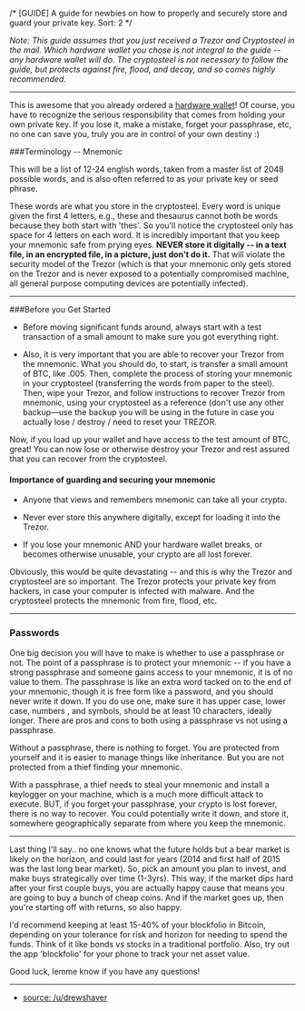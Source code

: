 /*
[GUIDE] A guide for newbies on how to properly and securely store and guard your private key.
Sort: 2
*/

*Note: This guide assumes that you just received a Trezor and Cryptosteel in the mail. Which hardware wallet you chose is not integral to the guide -- any hardware wallet will do. The cryptosteel is not necessary to follow the guide, but protects against fire, flood, and decay, and so comes highly recommended.*

---

This is awesome that you already ordered a [hardware wallet](https://myetherwallet.groovehq.com/knowledge_base/topics/hardware-wallet-recommends)! Of course, you have to recognize the serious responsibility that comes from holding your own private key. If you lose it, make a mistake, forget your passphrase, etc, no one can save you, truly you are in control of your own destiny :)

###Terminology -- Mnemonic

This will be a list of 12-24 english words, taken from a master list of 2048 possible words, and is also often referred to as your private key or seed phrase. 

These words are what you store in the cryptosteel. Every word is unique given the first 4 letters, e.g., these and thesaurus cannot both be words because they both start with 'thes'. So you'll notice the cryptosteel only has space for 4 letters on each word. It is incredibly important that you keep your mnemonic safe from prying eyes. **NEVER store it digitally -- in a text file, in an encrypted file, in a picture, just don't do it.** That will violate the security model of the Trezor (which is that your mnemonic only gets stored on the Trezor and is never exposed to a potentially compromised machine, all general purpose computing devices are potentially infected).

***

###Before you Get Started

- Before moving significant funds around, always start with a test transaction of a small amount to make sure you got everything right. 

- Also, it is very important that you are able to recover your Trezor from the mnemonic. What you should do, to start, is transfer a small amount of BTC, like .005. Then, complete the process of storing your mnemonic in your cryptosteel (transferring the words from paper to the steel). Then, wipe your Trezor, and follow instructions to recover Trezor from mnemonic, using your cryptosteel as a reference (don't use any other backup—use the backup you will be using in the future in case you actually lose / destroy / need to reset your TREZOR.

Now, if you load up your wallet and have access to the test amount of BTC, great! You can now lose or otherwise destroy your Trezor and rest assured that you can recover from the cryptosteel.


#### Importance of guarding and securing your mnemonic

- Anyone that views and remembers mnemonic can take all your crypto. 

- Never ever store this anywhere digitally, except for loading it into the Trezor. 

- If you lose your mnemonic AND your hardware wallet breaks, or becomes otherwise unusable, your crypto are all lost forever. 

Obviously, this would be quite devastating -- and this is why the Trezor and cryptosteel are so important. The Trezor protects your private key from hackers, in case your computer is infected with malware. And the cryptosteel protects the mnemonic from fire, flood, etc.

***

### Passwords

One big decision you will have to make is whether to use a passphrase or not. The point of a passphrase is to protect your mnemonic -- if you have a strong passphrase and someone gains access to your mnemonic, it is of no value to them. The passphrase is like an extra word tacked on to the end of your mnemonic, though it is free form like a password, and you should never write it down. If you do use one, make sure it has upper case, lower case, numbers , and symbols, should be at least 10 characters, ideally longer. There are pros and cons to both using a passphrase vs not using a passphrase.

Without a passphrase, there is nothing to forget. You are protected from yourself and it is easier to manage things like inheritance. But you are not protected from a thief finding your mnemonic.

With a passphrase, a thief needs to steal your mnemonic and install a keylogger on your machine, which is a much more difficult attack to execute. BUT, if you forget your passphrase, your crypto is lost forever, there is no way to recover. You could potentially write it down, and store it, somewhere geographically separate from where you keep the mnemonic.

***

Last thing I'll say.. no one knows what the future holds but a bear market is likely on the horizon, and could last for years (2014 and first half of 2015 was the last long bear market). So, pick an amount you plan to invest, and make buys strategically over time (1-3yrs). This way, if the market dips hard after your first couple buys, you are actually happy cause that means you are going to buy a bunch of cheap coins. And if the market goes up, then you're starting off with returns, so also happy.

I'd recommend keeping at least 15-40% of your blockfolio in Bitcoin, depending on your tolerance for risk and horizon for needing to spend the funds. Think of it like bonds vs stocks in a traditional portfolio. Also, try out the app 'blockfolio' for your phone to track your net asset value.

Good luck, lemme know if you have any questions!

---

- [source: /u/drewshaver](https://www.reddit.com/r/CryptoCurrency/comments/6vo0tw/a_guide_for_newbies_on_how_to_properly_and/)